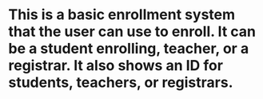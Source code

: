 # This is a basic enrollment system that the user can use to enroll. It can be a student enrolling, teacher, or a registrar. It also shows an ID for students, teachers, or registrars.
